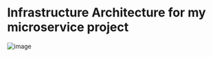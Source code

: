 # Infrastructure Architecture for my microservice project

![image](https://github.com/user-attachments/assets/4cdd9dac-f6d2-4ed3-a67e-2da230beeb26)
